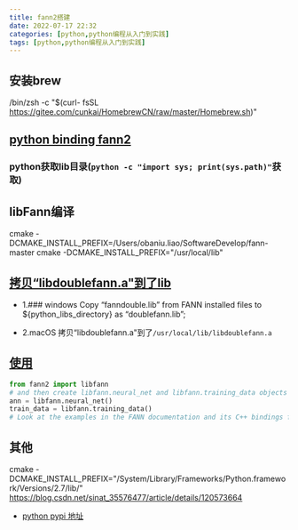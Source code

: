 ```yaml
---
title: fann2搭建
date: 2022-07-17 22:32
categories: [python,python编程从入门到实践]
tags: [python,python编程从入门到实践] 
---
```



## 安装brew
 /bin/zsh -c "$(curl- fsSL https://gitee.com/cunkai/HomebrewCN/raw/master/Homebrew.sh)"

## [python binding fann2](https://github.com/FutureLinkCorporation/fann2)
### python获取lib目录(`python -c "import sys; print(sys.path)"`获取)


## libFann编译
cmake -DCMAKE_INSTALL_PREFIX=/Users/obaniu.liao/SoftwareDevelop/fann-master 
cmake -DCMAKE_INSTALL_PREFIX="/usr/local/lib"


## [拷贝“libdoublefann.a"到了lib](https://pypi.org/project/fann2/)
- 1.### windows
Copy “fanndouble.lib” from FANN installed files to ${python_libs_directory} as “doublefann.lib”;

- 2.macOS
拷贝“libdoublefann.a"到了`/usr/local/lib/libdoublefann.a` 

## [使用](http://leenissen.dk/fann/html/files/fann_cpp-h.html)

```python
from fann2 import libfann
# and then create libfann.neural_net and libfann.training_data objects
ann = libfann.neural_net()
train_data = libfann.training_data()
# Look at the examples in the FANN documentation and its C++ bindings for further reference.
```

## 其他
cmake -DCMAKE_INSTALL_PREFIX="/System/Library/Frameworks/Python.framework/Versions/2.7/lib/"
https://blog.csdn.net/sinat_35576477/article/details/120573664

- [python pypi 地址](https://pypi.org/project/fann2/)

